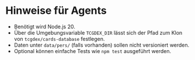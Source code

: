 # Hinweise für Agents

- Benötigt wird Node.js 20.
- Über die Umgebungsvariable `TCGDEX_DIR` lässt sich der Pfad zum Klon von `tcgdex/cards-database` festlegen.
- Daten unter `data/pers/` (falls vorhanden) sollen nicht versioniert werden.
- Optional können einfache Tests wie `npm test` ausgeführt werden.
